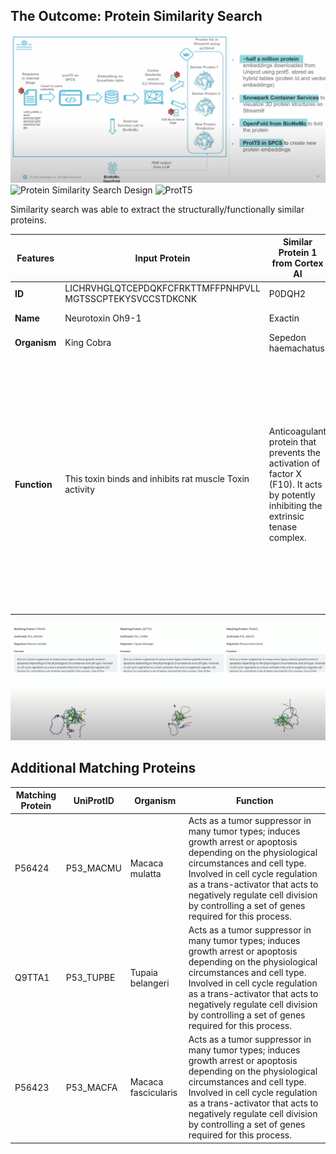 ## The Outcome: Protein Similarity Search


![Protein Similarity Search Schema](./assets/Protein_Similarity_Search_Schema.png)
![Protein Similarity Search Design](./assets/Protein_Similarity_Search_Schema2.png)
![ProtT5](./assets/Protein_Similarity_Search_Schema3.png)

Similarity search was able to extract the structurally/functionally similar proteins.

| Features  | Input Protein  | Similar Protein 1 from Cortex AI | Similar Protein 2 from Cortex AI |
|-----------|----------------|----------------------------------|----------------------------------|
| **ID**    | LICHRVHGLQTCEPDQKFCFRKTTMFFPNHPVLL MGTSSCPTEKYSVCCSTDKCNK | P0DQH2 | P0DKS3 |
| **Name**  | Neurotoxin Oh9-1 | Exactin | Mambalgin-2 |
| **Organism** | King Cobra | Sepedon haemachatus | Black Mamba |
| **Function** | This toxin binds and inhibits rat muscle Toxin activity | Anticoagulant protein that prevents the activation of factor X (F10). It acts by potently inhibiting the extrinsic tenase complex. | This three-finger toxin inhibits ASIC channels. It acts as a gating modifier toxin by decreasing the apparent proton sensitivity of activation and by slightly increasing the apparent proton sensitivity for inactivation. |

![Protein Similarity Search](./assets/Protein_Similarity_Search.png)

## Additional Matching Proteins

| Matching Protein | UniProtID  | Organism            | Function |
|------------------|------------|---------------------|----------|
| P56424           | P53_MACMU  | Macaca mulatta      | Acts as a tumor suppressor in many tumor types; induces growth arrest or apoptosis depending on the physiological circumstances and cell type. Involved in cell cycle regulation as a trans-activator that acts to negatively regulate cell division by controlling a set of genes required for this process. |
| Q9TTA1           | P53_TUPBE  | Tupaia belangeri    | Acts as a tumor suppressor in many tumor types; induces growth arrest or apoptosis depending on the physiological circumstances and cell type. Involved in cell cycle regulation as a trans-activator that acts to negatively regulate cell division by controlling a set of genes required for this process. |
| P56423           | P53_MACFA  | Macaca fascicularis | Acts as a tumor suppressor in many tumor types; induces growth arrest or apoptosis depending on the physiological circumstances and cell type. Involved in cell cycle regulation as a trans-activator that acts to negatively regulate cell division by controlling a set of genes required for this process. |
